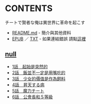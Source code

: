 # CONTENTS

チートで賢者な俺は異世界に革命を起こす


- [README.md](README.md) - 簡介與其他資料
- [EPUB](https://gitee.com/demogitee/epub-txt/tree/master/syosetu_out/%E9%96%8B%E6%8E%9B%E8%B3%A2%E8%80%85%E7%9A%84%E6%88%91%E5%9C%A8%E7%95%B0%E4%B8%96%E7%95%8C%E7%99%BC%E8%B5%B7%E6%94%B9%E9%9D%A9.epub) ／ [TXT](https://gitee.com/demogitee/epub-txt/tree/master/syosetu_out/out/%E9%96%8B%E6%8E%9B%E8%B3%A2%E8%80%85%E7%9A%84%E6%88%91%E5%9C%A8%E7%95%B0%E4%B8%96%E7%95%8C%E7%99%BC%E8%B5%B7%E6%94%B9%E9%9D%A9.out.txt) - 如果連結錯誤 請點[這裡](https://gitee.com/demogitee/epub-txt)


## [null](00000_null)

- [1話　起始是突然的](00000_null/1%E8%A9%B1%E3%80%80%E8%B5%B7%E5%A7%8B%E6%98%AF%E7%AA%81%E7%84%B6%E7%9A%84.txt)
- [2話　飯並不一定是用嘴吃的](00000_null/2%E8%A9%B1%E3%80%80%E9%A3%AF%E4%B8%A6%E4%B8%8D%E4%B8%80%E5%AE%9A%E6%98%AF%E7%94%A8%E5%98%B4%E5%90%83%E7%9A%84.txt)
- [3話　少女的價值是作為飼料](00000_null/3%E8%A9%B1%E3%80%80%E5%B0%91%E5%A5%B3%E7%9A%84%E5%83%B9%E5%80%BC%E6%98%AF%E4%BD%9C%E7%82%BA%E9%A3%BC%E6%96%99.txt)
- [4話　昇天する病](00000_null/4%E8%A9%B1%E3%80%80%E6%98%87%E5%A4%A9%E3%81%99%E3%82%8B%E7%97%85.txt)
- [5話　魔力チート](00000_null/5%E8%A9%B1%E3%80%80%E9%AD%94%E5%8A%9B%E3%83%81%E3%83%BC%E3%83%88.txt)
- [6話　公會長和Ｓ等級](00000_null/6%E8%A9%B1%E3%80%80%E5%85%AC%E6%9C%83%E9%95%B7%E5%92%8C%EF%BC%B3%E7%AD%89%E7%B4%9A.txt)

